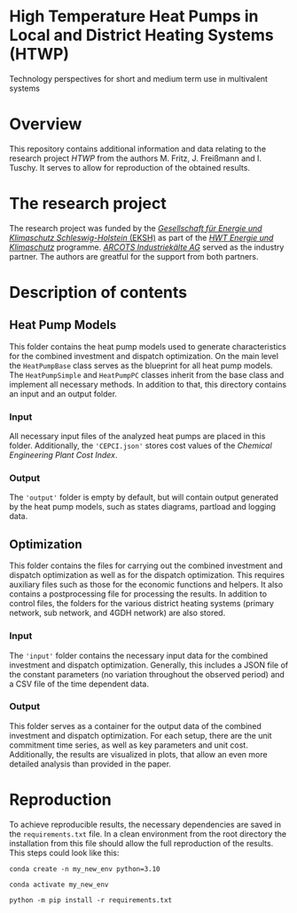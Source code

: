 # High Temperature Heat Pumps in Local and District Heating Systems (HTWP)

Technology perspectives for short and medium term use in multivalent systems

# Overview

This repository contains additional information and data relating to the research project *HTWP* from the authors  M. Fritz, J. Freißmann and I. Tuschy. It serves to allow for reproduction of the obtained results.

# The research project

The research project was funded by the [*Gesellschaft für Energie und Klimaschutz Schleswig-Holstein* (EKSH)](https://www.eksh.org/) as part of the [*HWT Energie und Klimaschutz*](https://www.eksh.org/projekte/hwt-energie-klimaschutz) programme. [*ARCOTS Industriekälte AG*](https://www.arctos-ag.com/home/) served as the industry partner. The authors are greatful for the support from both partners.

# Description of contents

## Heat Pump Models

This folder contains the heat pump models used to generate characteristics for the combined investment and dispatch optimization. On the main level the `HeatPumpBase` class serves as the blueprint for all heat pump models. The `HeatPumpSimple` and `HeatPumpPC` classes inherit from the base class and implement all necessary methods.
In addition to that, this directory contains an input and an output folder.

### Input

All necessary input files of the analyzed heat pumps are placed in this folder. Additionally, the `'CEPCI.json'` stores cost values of the *Chemical Engineering Plant Cost Index*.

### Output

The `'output'` folder is empty by default, but will contain output generated by the heat pump models, such as states diagrams, partload and logging data.

## Optimization

This folder contains the files for carrying out the combined investment and dispatch optimization as well as for the dispatch optimization. This requires auxiliary files such as those for the economic functions and helpers. It also contains a postprocessing file for processing the results. In addition to control files, the folders for the various district heating systems (primary network, sub network, and 4GDH network) are also stored.

### Input

The `'input'` folder contains the necessary input data for the combined investment and dispatch optimization. Generally, this includes a JSON file of the constant parameters (no variation throughout the observed period) and a CSV file of the time dependent data.

### Output

This folder serves as a container for the output data of the combined investment and dispatch optimization. For each setup, there are the unit commitment time series, as well as key parameters and unit cost. Additionally, the results are visualized in plots, that allow an even more detailed analysis than provided in the paper.

# Reproduction

To achieve reproducible results, the necessary dependencies are saved in the `requirements.txt` file. In a clean environment from the root directory the installation from this file should allow the full reproduction of the results. This steps could look like this:

```
conda create -n my_new_env python=3.10
```

```
conda activate my_new_env
```

```
python -m pip install -r requirements.txt
```
